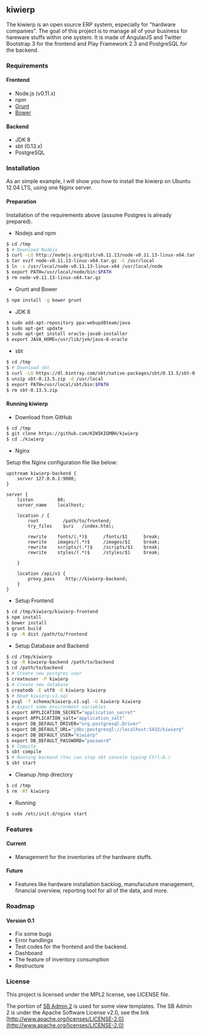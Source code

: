 ## kiwierp

The kiwierp is an open source ERP system, especially for "hardware companies". The goal of this project is to manage all of your business for hareware stuffs within one system. It is made of AngularJS and Twitter Bootstrap 3 for the frontend and Play Framework 2.3 and PostgreSQL for the backend.

### Requirements

#### Frontend
* Node.js (v0.11.x)
* npm
* [Grunt](http://gruntjs.com/)
* [Bower](http://bower.io/)

#### Backend
* JDK 8
* sbt (0.13.x)
* PostgreSQL

### Installation

As an simple example, I will show you how to install the kiwierp on Ubuntu 12.04 LTS, using one Nginx server.

#### Preparation

Installation of the requirements above (assume Postgres is already prepared).

* Nodejs and npm

```sh
$ cd /tmp
$ # Download Nodejs
$ curl -LO http://nodejs.org/dist/v0.11.13/node-v0.11.13-linux-x64.tar.gz
$ tar xvzf node-v0.11.13-linux-x64.tar.gz -C /usr/local
$ ln -s /usr/local/node-v0.11.13-linux-x64 /usr/local/node
$ export PATH=/usr/local/node/bin:$PATH
$ rm node-v0.11.13-linux-x64.tar.gz
```

* Grunt and Bower

```sh
$ npm install -g bower grunt
```

* JDK 8

```sh
$ sudo add-apt-repository ppa:webupd8team/java
$ sudo apt-get update
$ sudo apt-get install oracle-java8-installer
$ export JAVA_HOME=/usr/lib/jvm/java-8-oracle
```

* sbt

```sh
$ cd /tmp
$ # Download sbt
$ curl -LO https://dl.bintray.com/sbt/native-packages/sbt/0.13.5/sbt-0.13.5.zip
$ unzip sbt-0.13.5.zip -d /usr/local
$ export PATH=/usr/local/sbt/bin:$PATH
$ rm sbt-0.13.5.zip
```

#### Running kiwierp

* Download from GitHub

```sh
$ cd /tmp
$ git clone https://github.com/KIWIKIGMBH/kiwierp
$ cd ./kiwierp
```

* Nginx

Setup the Nginx configuration file like below:

```
upstream kiwierp-backend {
    server 127.0.0.1:9000;
}

server {
    listen         80;
    server_name    localhost;

    location / {
        root         /path/to/frontend;
        try_files    $uri   /index.html;

        rewrite    fonts/(.*)$      /fonts/$1      break;
        rewrite    images/(.*)$     /images/$1     break;
        rewrite    scripts/(.*)$    /scripts/$1    break;
        rewrite    styles/(.*)$     /styles/$1     break;

    }

    location /api/v1 {
        proxy_pass    http://kiwierp-backend;
    }
}
```

* Setup Frontend

```sh
$ cd /tmp/kiwierp/kiwierp-frontend
$ npm install
$ bower install
$ grunt build
$ cp -R dist /path/to/frontend
```

* Setup Database and Backend

```sh
$ cd /tmp/kiwierp
$ cp -R kiwierp-backend /path/to/backend
$ cd /path/to/backend
$ # Create new postgres user
$ createuser -P kiwierp
$ # Create new database
$ createdb -E utf8 -O kiwierp kiwierp
$ # Read kiwierp.v1.sql
$ psql -f schema/kiwierp.v1.sql -U kiwierp kiwierp
$ # Export some environment variables
$ export APPLICATION_SECRET="application_secret"
$ export APPLICATION_salt="application_salt"
$ export DB_DEFAULT_DRIVER="org.postgresql.Driver"
$ export DB_DEFAULT_URL="jdbc:postgresql://localhost:5432/kiwierp"
$ export DB_DEFAULT_USER="kiwierp"
$ export DB_DEFAULT_PASSWORD="password"
$ # Compile
$ sbt compile
$ # Running backend (You can stop sbt console typing Ctrl-D.)
$ sbt start
```

* Cleanup /tmp directory
```sh
$ cd /tmp
$ rm -Rf kiwierp
```

* Running

```sh
$ sudo /etc/init.d/nginx start
```

### Features

#### Current
* Management for the inventories of the hardware stuffs.

#### Future
* Features like hardware installation backlog, manufacuture management, financial overview, reporting tool for all of the data, and more.

### Roadmap

#### Version 0.1
* Fix some bugs
* Error handlings
* Test codes for the frontend and the backend.
* Dashboard
* The feature of inventory consumption
* Restructure

### License

This project is licensed under the MPL2 license, see LICENSE file.

The portion of [SB Admin 2](https://github.com/IronSummitMedia/startbootstrap/tree/gh-pages/templates/sb-admin-2) is used for some view templates. The SB Admin 2 is under the Apache Software License v2.0, see the link [http://www.apache.org/licenses/LICENSE-2.0](http://www.apache.org/licenses/LICENSE-2.0)
